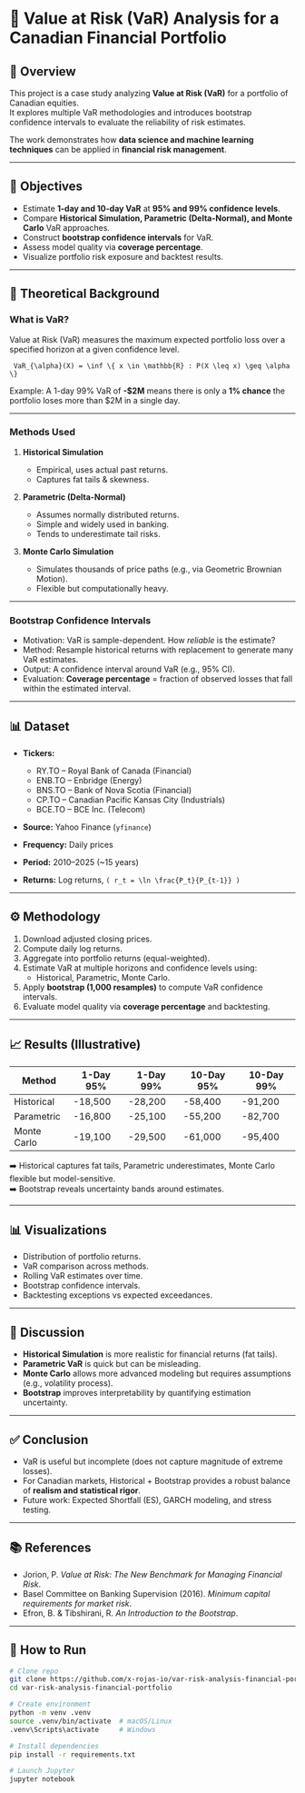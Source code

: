 # 📘 Value at Risk (VaR) Analysis for a Canadian Financial Portfolio

## 📌 Overview
This project is a case study analyzing **Value at Risk (VaR)** for a portfolio of Canadian equities.  
It explores multiple VaR methodologies and introduces bootstrap confidence intervals to evaluate the reliability of risk estimates.  

The work demonstrates how **data science and machine learning techniques** can be applied in **financial risk management**.

---

## 🎯 Objectives
- Estimate **1-day and 10-day VaR** at **95% and 99% confidence levels**.  
- Compare **Historical Simulation, Parametric (Delta-Normal), and Monte Carlo** VaR approaches.  
- Construct **bootstrap confidence intervals** for VaR.  
- Assess model quality via **coverage percentage**.  
- Visualize portfolio risk exposure and backtest results.  

---

## 🧠 Theoretical Background

### What is VaR?
Value at Risk (VaR) measures the maximum expected portfolio loss over a specified horizon at a given confidence level.  

`
VaR_{\alpha}(X) = \inf \{ x \in \mathbb{R} : P(X \leq x) \geq \alpha \}`

Example: A 1-day 99% VaR of **-$2M** means there is only a **1% chance** the portfolio loses more than $2M in a single day.  

---

### Methods Used
1. **Historical Simulation**  
   - Empirical, uses actual past returns.  
   - Captures fat tails & skewness.  

2. **Parametric (Delta-Normal)**  
   - Assumes normally distributed returns.  
   - Simple and widely used in banking.  
   - Tends to underestimate tail risks.  

3. **Monte Carlo Simulation**  
   - Simulates thousands of price paths (e.g., via Geometric Brownian Motion).  
   - Flexible but computationally heavy.  

---

### Bootstrap Confidence Intervals
- Motivation: VaR is sample-dependent. How *reliable* is the estimate?  
- Method: Resample historical returns with replacement to generate many VaR estimates.  
- Output: A confidence interval around VaR (e.g., 95% CI).  
- Evaluation: **Coverage percentage** = fraction of observed losses that fall within the estimated interval.  

---

## 📊 Dataset
- **Tickers:**  
  - RY.TO – Royal Bank of Canada (Financial)  
  - ENB.TO – Enbridge (Energy)  
  - BNS.TO – Bank of Nova Scotia (Financial)  
  - CP.TO – Canadian Pacific Kansas City (Industrials)  
  - BCE.TO – BCE Inc. (Telecom)  

- **Source:** Yahoo Finance (`yfinance`)  
- **Frequency:** Daily prices  
- **Period:** 2010–2025 (~15 years)  
- **Returns:** Log returns, `( r_t = \ln \frac{P_t}{P_{t-1}} )`  

---

## ⚙️ Methodology
1. Download adjusted closing prices.  
2. Compute daily log returns.  
3. Aggregate into portfolio returns (equal-weighted).  
4. Estimate VaR at multiple horizons and confidence levels using:  
   - Historical, Parametric, Monte Carlo.  
5. Apply **bootstrap (1,000 resamples)** to compute VaR confidence intervals.  
6. Evaluate model quality via **coverage percentage** and backtesting.  

---

## 📈 Results (Illustrative)
| Method        | 1-Day 95% | 1-Day 99% | 10-Day 95% | 10-Day 99% |
|---------------|-----------|-----------|------------|------------|
| Historical    | -18,500   | -28,200   | -58,400    | -91,200    |
| Parametric    | -16,800   | -25,100   | -55,200    | -82,700    |
| Monte Carlo   | -19,100   | -29,500   | -61,000    | -95,400    |

➡️ Historical captures fat tails, Parametric underestimates, Monte Carlo flexible but model-sensitive.  
➡️ Bootstrap reveals uncertainty bands around estimates.  

---

## 📊 Visualizations
- Distribution of portfolio returns.  
- VaR comparison across methods.  
- Rolling VaR estimates over time.  
- Bootstrap confidence intervals.  
- Backtesting exceptions vs expected exceedances.  

---

## 📌 Discussion
- **Historical Simulation** is more realistic for financial returns (fat tails).  
- **Parametric VaR** is quick but can be misleading.  
- **Monte Carlo** allows more advanced modeling but requires assumptions (e.g., volatility process).  
- **Bootstrap** improves interpretability by quantifying estimation uncertainty.  

---

## ✅ Conclusion
- VaR is useful but incomplete (does not capture magnitude of extreme losses).  
- For Canadian markets, Historical + Bootstrap provides a robust balance of **realism and statistical rigor**.  
- Future work: Expected Shortfall (ES), GARCH modeling, and stress testing.  

---

## 📚 References
- Jorion, P. *Value at Risk: The New Benchmark for Managing Financial Risk*.  
- Basel Committee on Banking Supervision (2016). *Minimum capital requirements for market risk*.  
- Efron, B. & Tibshirani, R. *An Introduction to the Bootstrap*.  

---

## 🚀 How to Run
```bash
# Clone repo
git clone https://github.com/x-rojas-io/var-risk-analysis-financial-portfolio.git
cd var-risk-analysis-financial-portfolio

# Create environment
python -m venv .venv
source .venv/bin/activate  # macOS/Linux
.venv\Scripts\activate     # Windows

# Install dependencies
pip install -r requirements.txt

# Launch Jupyter
jupyter notebook